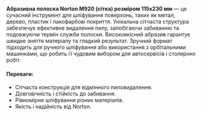 **Абразивна полоска Norton М920 (сітка) розміром 115х230 мм** — це сучасний інструмент для шліфування поверхонь, таких як метал, дерево, пластик і лакофарбові покриття. Унікальна сітчаста структура забезпечує ефективне видалення пилу, запобігаючи забиванню та подовжуючи термін служби полоски. Високоякісний абразив гарантує швидке зняття матеріалу та гладкий результат. Зручний формат підходить для ручного шліфування або використання з орбітальними машинками, що робить її чудовим вибором для автосервісів і столярних робіт.

#### Переваги:

- Сітчаста конструкція для відмінного пиловидалення.
- Довговічність і стійкість до забивання.
- Рівномірне шліфування різних матеріалів.
- Якість і надійність від Norton.
